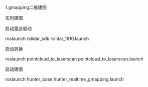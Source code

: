 1.gmapping二维建图

实时建图

  

启动雷达驱动

roslaunch rslidar_sdk rslidar_1610.launch

  

启动转换

roslaunch pointcloud_to_laserscan pointcloud_to_laserscan.launch

  

启动建图

roslaunch hunter_base hunter_realtime_gmapping.launch